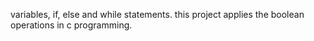 variables, if, else and while statements. this project applies the boolean operations in c programming.
